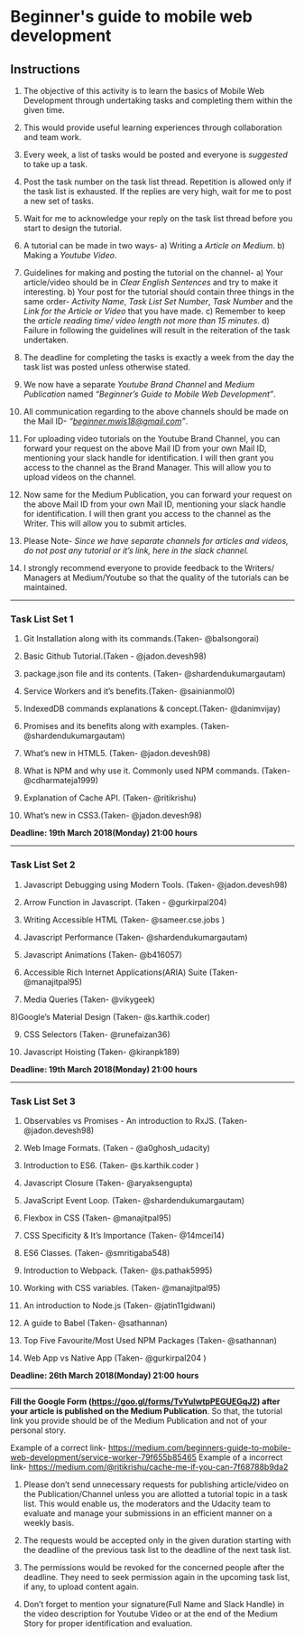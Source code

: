 # Beginner's guide to mobile web development

## Instructions

1. The objective of this activity is to learn the basics of Mobile Web Development through undertaking tasks and completing them within the given time.
2. This would provide useful learning experiences through collaboration and team work.
3. Every week, a list of tasks would be posted and everyone is *suggested* to take up a task.
4. Post the task number on the task list thread. Repetition is allowed only if the task list is exhausted. If the replies are very high, wait for me to post a new set of tasks.
5. Wait for me to acknowledge your reply on the task list thread before you start to design the tutorial.
6. A tutorial can be made in two ways-
a) Writing a *Article on Medium*.
b) Making a *Youtube Video*.
7. Guidelines for making and posting the tutorial on the channel-
a) Your article/video should be in *Clear English Sentences* and try to make it interesting.
b) Your post for the tutorial should contain three things in the same order- *Activity Name*, *Task List Set Number*, *Task Number* and the *Link for the Article or Video* that you have made.
c) Remember to keep the *article reading time/ video length not more than 15 minutes*.
d) Failure in following the guidelines will result in the reiteration of the task undertaken.
8. The deadline for completing the tasks is exactly a week from the day the task list was posted unless otherwise stated.

9. We now have a separate *Youtube Brand Channel* and *Medium Publication* named *“Beginner’s Guide to Mobile Web Development”*.

10. All communication regarding to the above channels should be made on the Mail ID- *“beginner.mwis18@gmail.com”*.

11. For uploading video tutorials on the Youtube Brand Channel, you can forward your request on the above Mail ID from your own Mail ID, mentioning your slack handle for identification. I will then grant you access to the channel as the Brand Manager. This will allow you to upload videos on the channel.

12. Now same for the Medium Publication, you can forward your request on the above Mail ID from your own Mail ID, mentioning your slack handle for identification. I will then grant you access to the channel as the Writer. This will allow you to submit articles.

13. Please Note- *Since we have separate channels for articles and videos, do not post any tutorial or it’s link, here in the slack channel.*

14. I strongly recommend everyone to provide feedback to the Writers/ Managers at Medium/Youtube so that the quality of the tutorials can be maintained.

---

### Task List Set 1

1) Git Installation along with its commands.(Taken- @balsongorai)

2) Basic Github Tutorial.(Taken - @jadon.devesh98)

3) package.json file and its contents. (Taken- @shardendukumargautam)

4) Service Workers and it’s benefits.(Taken- @sainianmol0)

5) IndexedDB commands explanations & concept.(Taken- @danimvijay)

6) Promises and its benefits along with examples. (Taken- @shardendukumargautam)

7) What’s new in HTML5. (Taken- @jadon.devesh98)

8) What is NPM and why use it. Commonly used NPM commands. (Taken- @cdharmateja1999)

9) Explanation of Cache API. (Taken- @ritikrishu)

10) What’s new in CSS3.(Taken- @jadon.devesh98)

**Deadline: 19th March 2018(Monday) 21:00 hours**

---

### Task List Set 2

1) Javascript Debugging using Modern Tools. (Taken- @jadon.devesh98)

2) Arrow Function in Javascript. (Taken - @gurkirpal204)

3) Writing Accessible HTML (Taken- @sameer.cse.jobs )

4) Javascript Performance (Taken- @shardendukumargautam)

5) Javascript Animations (Taken- @b416057)

6) Accessible Rich Internet Applications(ARIA) Suite (Taken- @manajitpal95)

7) Media Queries (Taken- @vikygeek)

8)Google’s Material Design (Taken- @s.karthik.coder)

9) CSS Selectors (Taken- @runefaizan36)

10) Javascript Hoisting (Taken- @kiranpk189)

**Deadline: 19th March 2018(Monday) 21:00 hours**

---

### Task List Set 3

1) Observables vs Promises - An introduction to RxJS. (Taken- @jadon.devesh98)

2) Web Image Formats. (Taken - @a0ghosh_udacity)

3) Introduction to ES6. (Taken- @s.karthik.coder )

4) Javascript Closure (Taken- @aryaksengupta)

5) JavaScript Event Loop. (Taken- @shardendukumargautam)

6) Flexbox in CSS (Taken- @manajitpal95)

7) CSS Specificity & It’s Importance (Taken- @14mcei14)

8) ES6 Classes. (Taken- @smritigaba548)

9) Introduction to Webpack. (Taken- @s.pathak5995)

10) Working with CSS variables. (Taken- @manajitpal95)

11) An introduction to Node.js (Taken- @jatin11gidwani)

12) A guide to Babel (Taken- @sathannan)

13) Top Five Favourite/Most Used NPM Packages (Taken- @sathannan)

14) Web App vs Native App (Taken- @gurkirpal204 )

**Deadline: 26th March 2018(Monday) 21:00 hours**

---
**Fill the Google Form (https://goo.gl/forms/TvYuIwtpPEGUEGqJ2) after your article is published on the Medium Publication**. So that, the tutorial link you provide should be of the Medium Publication and not of your personal story.
> 
Example of a correct link- https://medium.com/beginners-guide-to-mobile-web-development/service-worker-79f655b85465
Example of a incorrect link- https://medium.com/@ritikrishu/cache-me-if-you-can-7f68788b9da2

1. Please don’t send unnecessary requests for publishing article/video on the Publication/Channel unless you are allotted a tutorial topic in a task list. This would enable us, the moderators and the Udacity team to evaluate and manage your submissions in an efficient manner on a weekly basis.

2. The requests would be accepted only in the given duration starting with the deadline of the previous task list to the deadline of the next task list.

3. The permissions would be revoked for the concerned people after the deadline. They need to seek permission again in the upcoming task list, if any, to upload content again.

4. Don’t forget to mention your signature(Full Name and Slack Handle) in the video description for Youtube Video or at the end of the Medium Story for proper identification and evaluation.
